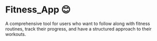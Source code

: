 # Fitness_App :blush:
A comprehensive tool for users who want to follow along with fitness routines, track their progress, and have a structured approach to their workouts.
